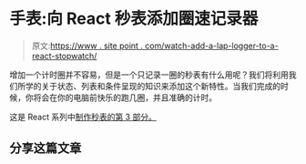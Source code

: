 # 手表:向 React 秒表添加圈速记录器

> 原文:[https://www . site point . com/watch-add-a-lap-logger-to-a-react-stopwatch/](https://www.sitepoint.com/watch-adding-a-lap-logger-to-a-react-stopwatch/)

增加一个计时圈并不容易，但是一个只记录一圈的秒表有什么用呢？我们将利用我们所学的关于状态、列表和条件呈现的知识来添加这个新特性。当我们完成的时候，你将会在你的电脑前快乐的跑几圈，并且准确的计时。

这是 React 系列中[制作秒表的第 3 部分。](https://www.sitepoint.com/series/building-a-stopwatch-in-react/)

## 分享这篇文章